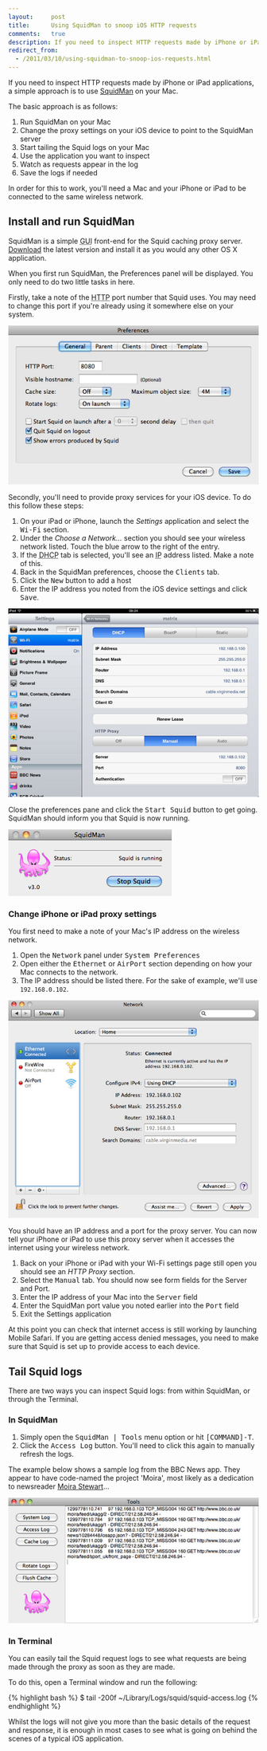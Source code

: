 ```yaml
---
layout:     post
title:      Using SquidMan to snoop iOS HTTP requests
comments:   true
description: If you need to inspect HTTP requests made by iPhone or iPad applications, a simple approach is to use SquidMan on your Mac to log the requests made by these devices.
redirect_from:
  - /2011/03/10/using-squidman-to-snoop-ios-requests.html
---
```


If you need to inspect HTTP requests made by iPhone or iPad applications, a simple approach is to use [SquidMan](http://squidman.net/squidman/) on your Mac.

The basic approach is as follows:

1. Run SquidMan on your Mac
1. Change the proxy settings on your iOS device to point to the SquidMan server
1. Start tailing the Squid logs on your Mac
1. Use the application you want to inspect
1. Watch as requests appear in the log
1. Save the logs if needed

In order for this to work, you'll need a Mac and your iPhone or iPad to be connected to the same wireless network.

## Install and run SquidMan

SquidMan is a simple <abbr title="Graphical User Interface">GUI</abbr> front-end for the Squid caching proxy server. [Download](http://squidman.net/squidman/) the latest version and install it as you would any other OS X application.

When you first run SquidMan, the Preferences panel will be displayed. You only need to do two little tasks in here.

Firstly, take a note of the <abbr title="HyperText Transfer Protocol">HTTP</abbr> port number that Squid uses. You may need to change this port if you're already using it somewhere else on your system.

![SquidMan preference panel](/images/posts/2011-03-10/squidman-preferences.jpg)

Secondly, you'll need to provide proxy services for your iOS device. To do this follow these steps:

1. On your iPad or iPhone, launch the *Settings* application and select the <kbd>Wi-Fi</kbd> section.
1. Under the *Choose a Network...* section you should see your wireless network listed. Touch the blue arrow to the right of the entry.
1. If the <abbr title="Dynamic Host Configuration Protocol">DHCP</abbr> tab is selected, you'll see an <abbr title="Internet Protocol">IP</abbr> address listed. Make a note of this.
1. Back in the SquidMan preferences, choose the <kbd>Clients</kbd> tab.
1. Click the <kbd>New</kbd> button to add a host
1. Enter the IP address you noted from the iOS device settings and click <kbd>Save</kbd>.

![iPad proxy settings](/images/posts/2011-03-10/ipad-proxy-settings2.jpg)

Close the preferences pane and click the <kbd>Start Squid</kbd> button to get going. SquidMan should inform you that Squid is now running.

![SquidMan GUI when running](/images/posts/2011-03-10/squidman.jpg)

### Change iPhone or iPad proxy settings

You first need to make a note of your Mac's IP address on the wireless network.

1. Open the <kbd>Network</kbd> panel under <kbd>System Preferences</kbd>
1. Open either the <kbd>Ethernet</kbd> or <kbd>AirPort</kbd> section depending on how your Mac connects to the network.
1. The IP address should be listed there. For the sake of example, we'll use <code>192.168.0.102</code>.

![Mac OS X Network preference pane](/images/posts/2011-03-10/network-preferences.jpg)

You should have an IP address and a port for the proxy server. You can now tell your iPhone or iPad to use this proxy server when it accesses the internet using your wireless network.

1. Back on your iPhone or iPad with your Wi-Fi settings page still open you should see an *HTTP Proxy* section.
1. Select the <kbd>Manual</kbd> tab. You should now see form fields for the Server and Port.
1. Enter the IP address of your Mac into the <kbd>Server</kbd> field
1. Enter the SquidMan port value you noted earlier into the <kbd>Port</kbd> field
1. Exit the Settings application

At this point you can check that internet access is still working by launching Mobile Safari. If you are getting access denied messages, you need to make sure that Squid is set up to provide access to each device.

## Tail Squid logs

There are two ways you can inspect Squid logs: from within SquidMan, or through the Terminal.

### In SquidMan

1. Simply open the <kbd>SquidMan | Tools</kbd> menu option or hit <kbd>[COMMAND]-T</kbd>.
1. Click the <kbd>Access Log</kbd> button. You'll need to click this again to manually refresh the logs.

The example below shows a sample log from the BBC News app. They appear to have code-named the project 'Moira', most likely as a dedication to newsreader [Moira Stewart](http://en.wikipedia.org/wiki/Moira_Stuart)...

![Access log in SquidMan](/images/posts/2011-03-10/squid-logs.jpg)

### In Terminal

You can easily tail the Squid request logs to see what requests are being made through the proxy as soon as they are made.

To do this, open a Terminal window and run the following:

{% highlight bash %}
$ tail -200f ~/Library/Logs/squid/squid-access.log
{% endhighlight %}

Whilst the logs will not give you more than the basic details of the request and response, it is enough in most cases to see what is going on behind the scenes of a typical iOS application.
